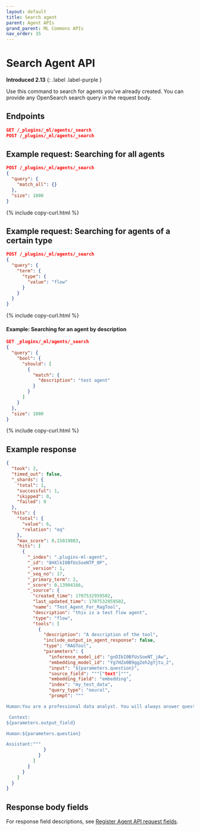 ```yaml
---
layout: default
title: Search agent
parent: Agent APIs
grand_parent: ML Commons APIs
nav_order: 35
---
```


# Search Agent API
**Introduced 2.13**
{: .label .label-purple }

Use this command to search for agents you've already created. You can provide any OpenSearch search query in the request body.

## Endpoints

```json
GET /_plugins/_ml/agents/_search
POST /_plugins/_ml/agents/_search
```

## Example request: Searching for all agents

```json
POST /_plugins/_ml/agents/_search
{
  "query": {
    "match_all": {}
  },
  "size": 1000
}
```
{% include copy-curl.html %}

## Example request: Searching for agents of a certain type

```json
POST /_plugins/_ml/agents/_search
{
  "query": {
    "term": {
      "type": {
        "value": "flow"
      }
    }
  }
}
```
{% include copy-curl.html %}

#### Example: Searching for an agent by description

```json
GET _plugins/_ml/agents/_search
{
  "query": {
    "bool": {
      "should": [
        {
          "match": {
            "description": "test agent"
          }
        }
      ]
    }
  },
  "size": 1000
}
```
{% include copy-curl.html %}

## Example response

```json
{
  "took": 2,
  "timed_out": false,
  "_shards": {
    "total": 1,
    "successful": 1,
    "skipped": 0,
    "failed": 0
  },
  "hits": {
    "total": {
      "value": 6,
      "relation": "eq"
    },
    "max_score": 0.15019803,
    "hits": [
      {
        "_index": ".plugins-ml-agent",
        "_id": "8HXlkI0BfUsSoeNTP_0P",
        "_version": 1,
        "_seq_no": 17,
        "_primary_term": 2,
        "_score": 0.13904166,
        "_source": {
          "created_time": 1707532959502,
          "last_updated_time": 1707532959502,
          "name": "Test_Agent_For_RagTool",
          "description": "this is a test flow agent",
          "type": "flow",
          "tools": [
            {
              "description": "A description of the tool",
              "include_output_in_agent_response": false,
              "type": "RAGTool",
              "parameters": {
                "inference_model_id": "gnDIbI0BfUsSoeNT_jAw",
                "embedding_model_id": "Yg7HZo0B9ggZeh2gYjtu_2",
                "input": "${parameters.question}",
                "source_field": """["text"]""",
                "embedding_field": "embedding",
                "index": "my_test_data",
                "query_type": "neural",
                "prompt": """

Human:You are a professional data analyst. You will always answer question based on the given context first. If the answer is not directly shown in the context, you will analyze the data and find the answer. If you don't know the answer, just say don't know. 

 Context:
${parameters.output_field}

Human:${parameters.question}

Assistant:"""
              }
            }
          ]
        }
      }
    ]
  }
}
```

## Response body fields

For response field descriptions, see [Register Agent API request fields]({{site.url}}{{site.baseurl}}/ml-commons-plugin/api/agent-apis/register-agent#request-body-fields).
